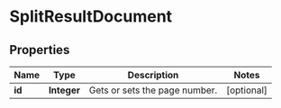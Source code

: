 
# SplitResultDocument

## Properties
Name | Type | Description | Notes
------------ | ------------- | ------------- | -------------
**id** | **Integer** | Gets or sets the page number. |  [optional]



